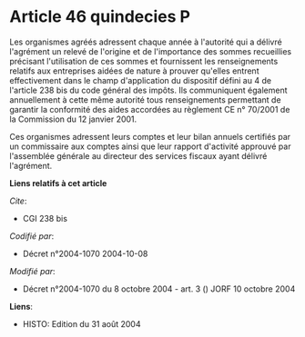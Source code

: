 # Article 46 quindecies P

Les organismes agréés adressent chaque année à l'autorité qui a délivré l'agrément un relevé de l'origine et de l'importance
des sommes recueillies précisant l'utilisation de ces sommes et fournissent les renseignements relatifs aux entreprises
aidées de nature à prouver qu'elles entrent effectivement dans le champ d'application du dispositif défini au 4 de l'article
238 bis du code général des impôts. Ils communiquent également annuellement à cette même autorité tous renseignements
permettant de garantir la conformité des aides accordées au règlement CE n° 70/2001 de la Commission du 12 janvier 2001.

Ces organismes adressent leurs comptes et leur bilan annuels certifiés par un commissaire aux comptes ainsi que leur rapport
d'activité approuvé par l'assemblée générale au directeur des services fiscaux ayant délivré l'agrément.

**Liens relatifs à cet article**

_Cite_:

  - CGI 238 bis

_Codifié par_:

  - Décret n°2004-1070 2004-10-08

_Modifié par_:

  - Décret n°2004-1070 du 8 octobre 2004 - art. 3 () JORF 10 octobre 2004

**Liens**:

  - HISTO: Edition du 31 août 2004
